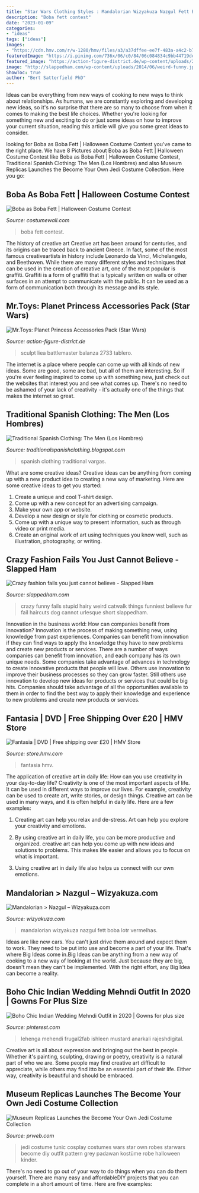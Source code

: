 ```yaml
---
title: "Star Wars Clothing Styles : Mandalorian Wizyakuza Nazgul Fett Boba Lotr Vermelhas"
description: "Boba fett contest"
date: "2023-01-09"
categories:
- "ideas"
tags: ["ideas"]
images:
- "https://cdn.hmv.com/r/w-1280/hmv/files/a3/a37dffee-ee7f-483a-a4c2-b7dd4983f08c.jpg"
featuredImage: "https://i.pinimg.com/736x/06/c0/84/06c084834c9bb44719def68eaca85c9e.jpg"
featured_image: "https://action-figure-district.de/wp-content/uploads/2016/06/mrT-slaveleia04.jpg"
image: "http://slappedham.com/wp-content/uploads/2014/06/weird-funny.jpg"
ShowToc: true
author: "Bert Satterfield PhD"
---
```



Ideas can be everything from new ways of cooking to new ways to think about relationships. As humans, we are constantly exploring and developing new ideas, so it's no surprise that there are so many to choose from when it comes to making the best life choices. Whether you're looking for something new and exciting to do or just some ideas on how to improve your current situation, reading this article will give you some great ideas to consider.

	

		
looking for Boba as Boba Fett | Halloween Costume Contest you've came to the right place. We have 8 Pictures about Boba as Boba Fett | Halloween Costume Contest like Boba as Boba Fett | Halloween Costume Contest, Traditional Spanish Clothing: The Men (Los Hombres) and also Museum Replicas Launches the Become Your Own Jedi Costume Collection. Here you go:
		
    
## Boba As Boba Fett | Halloween Costume Contest

<img loading=lazy src="https://costumewall.com/halloween-costume-contest/wp-content/uploads/2019/10/568A2D8E-90BD-41F0-85DA-8215379D93A2.jpg" onerror="this.onerror=null;this.src='https://tse1.mm.bing.net/th?id=OIP.j4kKQQNcArueXw6R7bjABgHaJ5&amp;pid=15.1';" alt="Boba as Boba Fett | Halloween Costume Contest">

_Source: costumewall.com_

>boba fett contest. 

	

The history of creative art
Creative art has been around for centuries, and its origins can be traced back to ancient Greece. In fact, some of the most famous creativeartists in history include Leonardo da Vinci, Michelangelo, and Beethoven. While there are many different styles and techniques that can be used in the creation of creative art, one of the most popular is graffiti. Graffiti is a form of graffiti that is typically written on walls or other surfaces in an attempt to communicate with the public. It can be used as a form of communication both through its message and its style.

    
## Mr.Toys: Planet Princess Accessories Pack (Star Wars)

<img loading=lazy src="https://action-figure-district.de/wp-content/uploads/2016/06/mrT-slaveleia04.jpg" onerror="this.onerror=null;this.src='https://tse2.mm.bing.net/th?id=OIP.OdQfdV84QywCkQLF6OnQCgHaLH&amp;pid=15.1';" alt="Mr.Toys: Planet Princess Accessories Pack (Star Wars)">

_Source: action-figure-district.de_

>sculpt liea battlemaster balanza 2733 tablero. 

	

The internet is a place where people can come up with all kinds of new ideas. Some are good, some are bad, but all of them are interesting. So if you're ever feeling inspired to come up with something new, just check out the websites that interest you and see what comes up. There's no need to be ashamed of your lack of creativity - it's actually one of the things that makes the internet so great.

    
## Traditional Spanish Clothing: The Men (Los Hombres)

<img loading=lazy src="http://3.bp.blogspot.com/-Z1oKf-A0nlc/UnGAs0GgBrI/AAAAAAAAAJM/5adXC4kautI/s1600/vargas.jpg" onerror="this.onerror=null;this.src='https://tse2.mm.bing.net/th?id=OIP.ZSr86MzI4PeT5v_SebWtPAHaLE&amp;pid=15.1';" alt="Traditional Spanish Clothing: The Men (Los Hombres)">

_Source: traditionalspanishclothing.blogspot.com_

>spanish clothing traditional vargas. 

	

What are some creative ideas?
Creative ideas can be anything from coming up with a new product idea to creating a new way of marketing. Here are some creative ideas to get you started: 
1. Create a unique and cool T-shirt design.
2. Come up with a new concept for an advertising campaign.
3. Make your own app or website.
4. Develop a new design or style for clothing or cosmetic products. 
5. Come up with a unique way to present information, such as through video or print media. 
6. Create an original work of art using techniques you know well, such as illustration, photography, or writing.

    
## Crazy Fashion Fails You Just Cannot Believe - Slapped Ham

<img loading=lazy src="http://slappedham.com/wp-content/uploads/2014/06/weird-funny.jpg" onerror="this.onerror=null;this.src='https://tse3.mm.bing.net/th?id=OIP.-wUTN4k8iXV4gNXUknYJogHaLE&amp;pid=15.1';" alt="Crazy fashion fails you just cannot believe - Slapped Ham">

_Source: slappedham.com_

>crazy funny fails stupid hairy weird catwalk things funniest believe fur fail haircuts dog cannot urlesque short slappedham. 

	

Innovation in the business world: How can companies benefit from innovation?
Innovation is the process of making something new, using knowledge from past experiences. Companies can benefit from innovation if they can find ways to apply the knowledge they have to new problems and create new products or services. There are a number of ways companies can benefit from innovation, and each company has its own unique needs. Some companies take advantage of advances in technology to create innovative products that people will love. Others use innovation to improve their business processes so they can grow faster. Still others use innovation to develop new ideas for products or services that could be big hits. Companies should take advantage of all the opportunities available to them in order to find the best way to apply their knowledge and experience to new problems and create new products or services.

    
## Fantasia | DVD | Free Shipping Over £20 | HMV Store

<img loading=lazy src="https://cdn.hmv.com/r/w-1280/hmv/files/a3/a37dffee-ee7f-483a-a4c2-b7dd4983f08c.jpg" onerror="this.onerror=null;this.src='https://tse4.mm.bing.net/th?id=OIP.I3Uw7fjhdiftDDrBZ0f9uAHaKY&amp;pid=15.1';" alt="Fantasia | DVD | Free shipping over £20 | HMV Store">

_Source: store.hmv.com_

>fantasia hmv. 

	

The application of creative art in daily life: How can you use creativity in your day-to-day life?
Creativity is one of the most important aspects of life. It can be used in different ways to improve our lives. For example, creativity can be used to create art, write stories, or design things. Creative art can be used in many ways, and it is often helpful in daily life. Here are a few examples: 
1) Creating art can help you relax and de-stress. Art can help you explore your creativity and emotions.

2) By using creative art in daily life, you can be more productive and organized. creative art can help you come up with new ideas and solutions to problems. This makes life easier and allows you to focus on what is important.

3) Using creative art in daily life also helps us connect with our own emotions.

    
## Mandalorian &gt; Nazgul – Wizyakuza.com

<img loading=lazy src="http://cdn.shopify.com/s/files/1/1015/7601/products/lotr_sw_rip_grande.jpg?v=1468444337" onerror="this.onerror=null;this.src='https://tse4.mm.bing.net/th?id=OIP.cZibUYJesTfjVr7VpPQChQAAAA&amp;pid=15.1';" alt="Mandalorian &gt; Nazgul – Wizyakuza.com">

_Source: wizyakuza.com_

>mandalorian wizyakuza nazgul fett boba lotr vermelhas. 

	

Ideas are like new cars. You can't just drive them around and expect them to work. They need to be put into use and become a part of your life. That's where Big Ideas come in.Big Ideas can be anything from a new way of cooking to a new way of looking at the world. Just because they are big, doesn't mean they can't be implemented. With the right effort, any Big Idea can become a reality.

    
## Boho Chic Indian Wedding Mehndi Outfit In 2020 | Gowns For Plus Size

<img loading=lazy src="https://i.pinimg.com/736x/06/c0/84/06c084834c9bb44719def68eaca85c9e.jpg" onerror="this.onerror=null;this.src='https://tse2.mm.bing.net/th?id=OIP.3YASxFUOGcTJNGtHgoWD2QAAAA&amp;pid=15.1';" alt="Boho Chic Indian Wedding Mehndi Outfit in 2020 | Gowns for plus size">

_Source: pinterest.com_

>lehenga mehendi frugal2fab ishleen mustard anarkali rajeshdigital. 

	

Creative art is all about expression and bringing out the best in people. Whether it's painting, sculpting, drawing or poetry, creativity is a natural part of who we are. Some people may find creative art difficult to appreciate, while others may find itto be an essential part of their life. Either way, creativity is beautiful and should be embraced.

    
## Museum Replicas Launches The Become Your Own Jedi Costume Collection

<img loading=lazy src="http://ww1.prweb.com/prfiles/2012/07/06/9675955/770041_h_grey.jpg" onerror="this.onerror=null;this.src='https://tse4.mm.bing.net/th?id=OIP.AR9_2T3geOCxpo_fITUtXQHaHa&amp;pid=15.1';" alt="Museum Replicas Launches the Become Your Own Jedi Costume Collection">

_Source: prweb.com_

>jedi costume tunic cosplay costumes wars star own robes starwars become diy outfit pattern grey padawan kostüme robe halloween kinder. 

	

There's no need to go out of your way to do things when you can do them yourself. There are many easy and affordableDIY projects that you can complete in a short amount of time. Here are five examples: 

